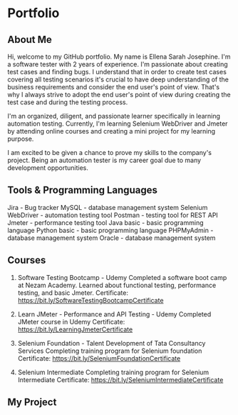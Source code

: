 # Portfolio
## About Me
Hi, welcome to my GitHub portfolio. 
My name is Ellena Sarah Josephine. I'm a software tester with 2 years of experience. I'm passionate about creating test cases and finding bugs. I understand that in order to create test cases covering all testing scenarios it's crucial to have deep understanding of the business requirements and consider the end user's point of view. That's why I always strive to adopt the end user's point of view during creating the test case and during the testing process.

I'm an organized, diligent, and passionate learner specifically in learning automation testing. Currently, I'm learning Selenium WebDriver and Jmeter by attending online courses and creating a mini project for my learning purpose.

I am excited to be given a chance to prove my skills to the company's project. Being an automation tester is my career goal due to many development opportunities.

## Tools & Programming Languages
Jira - Bug tracker
MySQL - database management system
Selenium WebDriver - automation testing tool
Postman - testing tool for REST API
Jmeter - performance testing tool
Java basic - basic programming language
Python basic - basic programming language
PHPMyAdmin - database management system
Oracle - database management system

## Courses
1. Software Testing Bootcamp - Udemy
   Completed a software boot camp at Nezam Academy.
   Learned about functional testing, performance testing, and basic Jmeter.
   Certificate: https://bit.ly/SoftwareTestingBootcampCertificate

3. Learn JMeter - Performance and API Testing - Udemy
   Completed JMeter course in Udemy
   Certificate: https://bit.ly/LearningJmeterCertificate

4. Selenium Foundation - Talent Development of Tata Consultancy Services
   Completing training program for Selenium foundation
   Certificate: https://bit.ly/SeleniumFoundationCertificate
   
5. Selenium Intermediate
   Completing training program for Selenium Intermediate
   Certificate: https://bit.ly/SeleniumIntermediateCertificate 

## My Project

